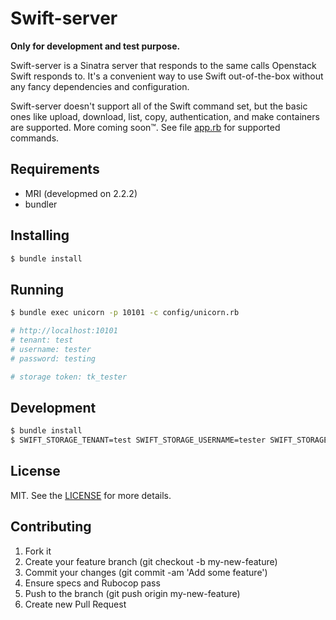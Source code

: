 # Swift-server

**Only for development and test purpose.**

Swift-server is a Sinatra server that responds to the same calls Openstack Swift responds to. It's a convenient way to use Swift out-of-the-box without any fancy dependencies and configuration.

Swift-server doesn't support all of the Swift command set, but the basic ones like upload, download, list, copy, authentication, and make containers are supported. More coming soon™. See file [app.rb](https://github.com/mdouchement/swift-server/blob/master/app.rb) for supported commands.

## Requirements
- MRI (developmed on 2.2.2)
- bundler

## Installing
```bash
$ bundle install
```

## Running
```bash
$ bundle exec unicorn -p 10101 -c config/unicorn.rb

# http://localhost:10101
# tenant: test
# username: tester
# password: testing

# storage token: tk_tester
```

## Development
```bash
$ bundle install
$ SWIFT_STORAGE_TENANT=test SWIFT_STORAGE_USERNAME=tester SWIFT_STORAGE_PASSWORD=testing bundle exec rerun -b -- rackup -p 10101
```

## License

MIT. See the [LICENSE](https://github.com/mdouchement/swift-server/blob/master/LICENSE) for more details.

## Contributing

1. Fork it
2. Create your feature branch (git checkout -b my-new-feature)
3. Commit your changes (git commit -am 'Add some feature')
4. Ensure specs and Rubocop pass
5. Push to the branch (git push origin my-new-feature)
6. Create new Pull Request
